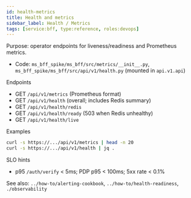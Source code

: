 ```yaml
---
id: health-metrics
title: Health and metrics
sidebar_label: Health / Metrics
tags: [service:bff, type:reference, roles:devops]
---
```


Purpose: operator endpoints for liveness/readiness and Prometheus metrics.

- Code: `ms_bff_spike/ms_bff/src/metrics/__init__.py`, `ms_bff_spike/ms_bff/src/api/v1/health.py` (mounted in `api.v1.api`)

Endpoints
- GET `/api/v1/metrics` (Prometheus format)
- GET `/api/v1/health` (overall; includes Redis summary)
- GET `/api/v1/health/redis`
- GET `/api/v1/health/ready` (503 when Redis unhealthy)
- GET `/api/v1/health/live`

Examples
```bash
curl -s https://.../api/v1/metrics | head -n 20
curl -s https://.../api/v1/health | jq .
```

SLO hints
- p95 `/auth/verify` < 5ms; PDP p95 < 100ms; 5xx rate < 0.1%

See also: `../how-to/alerting-cookbook`, `../how-to/health-readiness`, `./observability`


